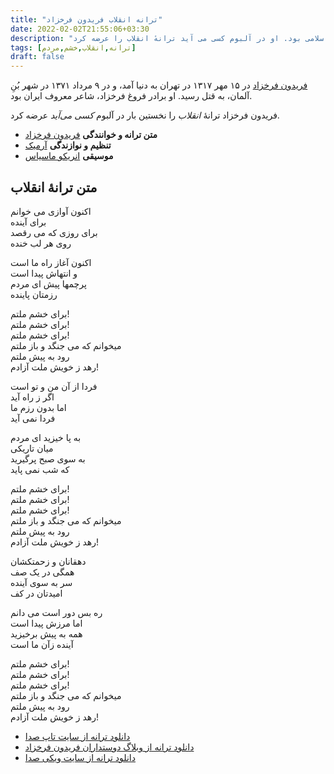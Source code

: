 ```yaml
---
title: "ترانه انقلاب فریدون فرخزاد"
date: 2022-02-02T21:55:06+03:30
description: "فریدون فرخزاد  (۱۵ مهر ۱۳۱۷ − ۹ مرداد ۱۳۷۱) شاعر، ترانه‌سرا، خواننده، آهنگساز، بازیگر، تهیه‌کننده، کارگردان و مجری تلویزیونی و رادیویی، و فعال سیاسی ایرانی مخالف نظام جمهوری اسلامی بود. او در آلبوم کسی می آید ترانهٔ انقلاب را عرضه کرد."
tags: [ترانه,انقلاب,خشم,مردم]
draft: false
---
```

[فریدون فرخزاد](https://fa.wikipedia.org/wiki/%D9%81%D8%B1%DB%8C%D8%AF%D9%88%D9%86_%D9%81%D8%B1%D8%AE%D8%B2%D8%A7%D8%AF) در ۱۵ مهر ۱۳۱۷ در تهران به دنیا آمد، و در ۹ مرداد ۱۳۷۱ در شهر بُنِ آلمان، به قتل رسید. او برادر فروغ فرخزاد، شاعر معروف ایران بود.

فریدون فرخزاد ترانهٔ *انقلاب* را نخستین بار در آلبوم *کسی می‌آید* عرضه کرد.

* **متن ترانه و خوانندگی** [فریدون فرخزاد](https://fa.wikipedia.org/wiki/%D9%81%D8%B1%DB%8C%D8%AF%D9%88%D9%86_%D9%81%D8%B1%D8%AE%D8%B2%D8%A7%D8%AF)
* **تنظیم و نوازندگی** [آرمیک](https://fa.wikipedia.org/wiki/%D8%A2%D8%B1%D9%85%DB%8C%DA%A9)
* **موسیقی** [انریکو ماسیاس](https://fa.wikipedia.org/wiki/%D8%A7%D9%86%D8%B1%DB%8C%DA%A9%D9%88_%D9%85%D8%A7%D8%B3%DB%8C%D8%A7%D8%B3)

## متن ترانهٔ انقلاب

اکنون آوازی می خوانم  
برای آینده  
برای روزی که می رقصد  
روی هر لب خنده  

اکنون آغاز راه ما است  
و انتهاش پیدا است  
پرچمها پیش ای مردم  
رزمتان پاینده  

برای خشم ملتم!  
برای خشم ملتم!  
برای خشم ملتم!  
میخوانم که می جنگد و باز ملتم  
رود به پیش ملتم  
رهد ز خویش ملت آزادم!  

فردا از آن من و تو است  
اگر ز راه آید  
اما بدون رزم ما  
فردا نمی آید  

به پا خیزید ای مردم  
میان تاریکی  
به سوی صبح پرگیرید  
که شب نمی پاید  

برای خشم ملتم!  
برای خشم ملتم!  
برای خشم ملتم!  
میخوانم که می جنگد و باز ملتم  
رود به پیش ملتم  
رهد ز خویش ملت آزادم!   

دهقانان و زحمتکشان  
همگی در یک صف  
سر به سوی آینده  
امیدتان در کف  

ره بس دور است می دانم  
اما مرزش پیدا است  
همه به پیش برخیزید  
آینده زآن ما است  

برای خشم ملتم!  
برای خشم ملتم!  
برای خشم ملتم!  
میخوانم که می جنگد و باز ملتم  
رود به پیش ملتم  
رهد ز خویش ملت آزادم!

* [دانلود ترانه از سایت تاپ صدا](https://www.topseda.ir/artists/fereydoun-farrokhzad/)
* [دانلود ترانه از وبلاگ دوستداران فریدون فرخزاد](https://fereydounfarrokhzad.blogspot.com/2011/12/blog-post.html)
* [دانلود ترانه از سایت ویکی صدا](https://wikiseda.org/Ferydoon+Farokh+Zad/kasi+miayad/Enghelab)

